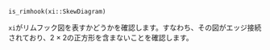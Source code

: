 ```
is_rimhook(xi::SkewDiagram)
```

`xi`がリムフック図を表すかどうかを確認します。すなわち、その図がエッジ接続されており、$2\times 2$の正方形を含まないことを確認します。
